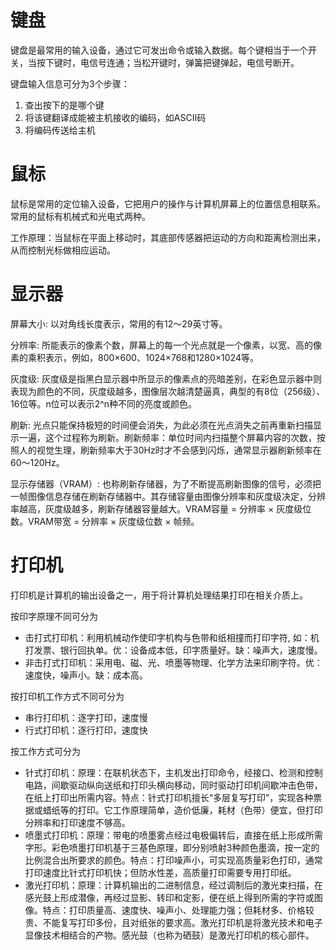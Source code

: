 # 键盘

键盘是最常用的输入设备，通过它可发出命令或输入数据。每个键相当于一个开关，当按下键时，电信号连通；当松开键时，弹簧把键弹起，电信号断开。

键盘输入信息可分为3个步骤：

1. 查出按下的是哪个键
2. 将该键翻译成能被主机接收的编码，如ASCII码
3. 将编码传送给主机

# 鼠标

鼠标是常用的定位输入设备，它把用户的操作与计算机屏幕上的位置信息相联系。常用的鼠标有机械式和光电式两种。

工作原理：当鼠标在平面上移动时，其底部传感器把运动的方向和距离检测出来，从而控制光标做相应运动。

# 显示器

屏幕大小: 以对角线长度表示，常用的有12～29英寸等。

分辨率: 所能表示的像素个数，屏幕上的每一个光点就是一个像素，以宽、高的像素的乘积表示，例如，800×600、1024×768和1280×1024等。

灰度级: 灰度级是指黑白显示器中所显示的像素点的亮暗差别，在彩色显示器中则表现为颜色的不同，灰度级越多，图像层次越清楚逼真，典型的有8位（256级）、16位等。n位可以表示2^n种不同的亮度或颜色。

刷新: 光点只能保持极短的时间便会消失，为此必须在光点消失之前再重新扫描显示一遍，这个过程称为刷新。刷新频率：单位时间内扫描整个屏幕内容的次数，按照人的视觉生理，刷新频率大于30Hz时才不会感到闪烁，通常显示器刷新频率在60～120Hz。

显示存储器（VRAM）: 也称刷新存储器，为了不断提高刷新图像的信号，必须把一帧图像信息存储在刷新存储器中。其存储容量由图像分辨率和灰度级决定，分辨率越高，灰度级越多，刷新存储器容量越大。VRAM容量 = 分辨率 × 灰度级位数。VRAM带宽 = 分辨率 × 灰度级位数 × 帧频。

# 打印机

打印机是计算机的输出设备之一，用于将计算机处理结果打印在相关介质上。

按印字原理不同可分为

- 击打式打印机：利用机械动作使印字机构与色带和纸相撞而打印字符, 如：机打发票、银行回执单。优：设备成本低，印字质量好。缺：噪声大，速度慢。
- 非击打式打印机：采用电、磁、光、喷墨等物理、化学方法来印刷字符。优：速度快，噪声小。缺：成本高。

按打印机工作方式不同可分为

- 串行打印机：逐字打印，速度慢
- 行式打印机：逐行打印，速度快

按工作方式可分为

- 针式打印机：原理：在联机状态下，主机发出打印命令，经接口、检测和控制电路，间歇驱动纵向送纸和打印头横向移动，同时驱动打印机间歇冲击色带，在纸上打印出所需内容。特点：针式打印机擅长“多层复写打印”，实现各种票据或蜡纸等的打印。它工作原理简单，造价低廉，耗材（色带）便宜，但打印分辨率和打印速度不够高。
- 喷墨式打印机：原理：带电的喷墨雾点经过电极偏转后，直接在纸上形成所需字形。彩色喷墨打印机基于三基色原理，即分别喷射3种颜色墨滴，按一定的比例混合出所要求的颜色。特点：打印噪声小，可实现高质量彩色打印，通常打印速度比针式打印机快；但防水性差，高质量打印需要专用打印纸。
- 激光打印机：原理：计算机输出的二进制信息，经过调制后的激光束扫描，在感光鼓上形成潜像，再经过显影、转印和定影，便在纸上得到所需的字符或图像。特点：打印质量高、速度快、噪声小、处理能力强；但耗材多、价格较贵、不能复写打印多份，且对纸张的要求高。激光打印机是将激光技术和电子显像技术相结合的产物。感光鼓（也称为硒鼓）是激光打印机的核心部件。
